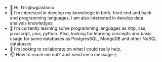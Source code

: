 - 👋 Hi, I’m @wglastonio
- 👀 I’m interested in develop my knowledge in both, front end and back end programming languages. I am also interested in develop data analysis knowledges.
- 🌱 I’m currently learning some programming languages as http, css, javascript, java, python. Also, looking for learning concepts and basic usage for some databases as PostgresSQL, MongoDB and other NoSQL databases.
- 💞️ I’m looking to collaborate on what I could really help.
- 📫 How to reach me out? Just send me a message :)

<!---
wglastonio/wglastonio is a ✨ special ✨ repository because its `README.md` (this file) appears on your GitHub profile.
You can click the Preview link to take a look at your changes.
--->
